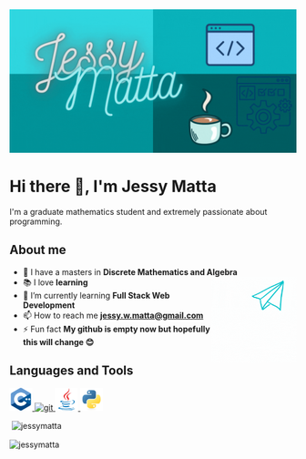 <img src="./Jessy.gif"/>

# Hi there 👋, I'm Jessy Matta
I'm a graduate mathematics student and extremely passionate about programming.</h3>


## About me
- 🎲 I have a masters in **Discrete Mathematics and Algebra**
- 📚 I love **learning** <img align="right" src="./plane.gif" width=150px height=150px/>
- 🌱 I’m currently learning **Full Stack Web Development**
- 📫 How to reach me **jessy.w.matta@gmail.com**
- ⚡ Fun fact **My github is empty now but hopefully this will change 😊**
 


## Languages and Tools
<p align="left"> <a href="https://www.w3schools.com/cpp/" target="_blank" rel="noreferrer"> <img src="https://raw.githubusercontent.com/devicons/devicon/master/icons/cplusplus/cplusplus-original.svg" alt="cplusplus" width="40" height="40"/> </a> <a href="https://git-scm.com/" target="_blank" rel="noreferrer"> <img src="https://www.vectorlogo.zone/logos/git-scm/git-scm-icon.svg" alt="git" width="40" height="40"/> </a> <a href="https://www.java.com" target="_blank" rel="noreferrer"> <img src="https://raw.githubusercontent.com/devicons/devicon/master/icons/java/java-original.svg" alt="java" width="40" height="40"/> </a> <a href="https://www.python.org" target="_blank" rel="noreferrer"> <img src="https://raw.githubusercontent.com/devicons/devicon/master/icons/python/python-original.svg" alt="python" width="40" height="40"/> </a> </p>


<p>&nbsp;<img align="center" src="https://github-readme-stats.vercel.app/api?username=jessymatta&show_icons=true&locale=en" alt="jessymatta" /></p>

<p><img align="center" src="https://github-readme-streak-stats.herokuapp.com/?user=jessymatta&" alt="jessymatta" /></p>
